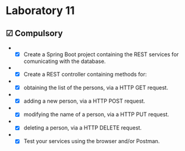 # Laboratory 11

## &#9745; Compulsory
* - [x] Create a Spring Boot project containing the REST services for comunicating with the database.
* - [x] Create a REST controller containing methods for:
* - [x] obtaining the list of the persons, via a HTTP GET request.
* - [x] adding a new person, via a HTTP POST request.
* - [x] modifying the name of a person, via a HTTP PUT request.
* - [x] deleting a person, via a HTTP DELETE request.
* - [x] Test your services using the browser and/or Postman.
